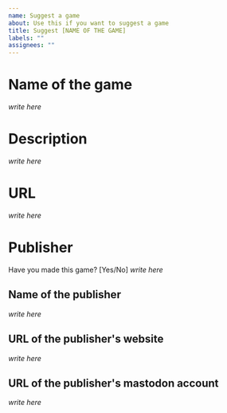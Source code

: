 ```yaml
---
name: Suggest a game
about: Use this if you want to suggest a game
title: Suggest [NAME OF THE GAME]
labels: ""
assignees: ""
---
```


# Name of the game

_write here_

# Description

_write here_

# URL

_write here_

# Publisher

Have you made this game? [Yes/No] _write here_

## Name of the publisher

_write here_

## URL of the publisher's website

_write here_

## URL of the publisher's mastodon account

_write here_
